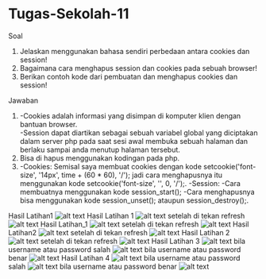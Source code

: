 # Tugas-Sekolah-11
Soal
  1. Jelaskan menggunakan bahasa sendiri perbedaan antara cookies dan session!
  2. Bagaimana cara menghapus session dan cookies pada sebuah browser! 
  3. Berikan contoh kode dari pembuatan dan menghapus cookies dan session!
  
Jawaban
  1. -Cookies adalah informasi yang disimpan di komputer klien dengan bantuan browser.<br>
     -Session dapat diartikan sebagai sebuah variabel global yang diciptakan dalam server 
      php pada saat sesi awal membuka sebuah halaman dan berlaku sampai anda menutup halaman tersebut.
  2. Bisa di hapus menggunakan kodingan pada php.
  3. -Cookies: Semisal saya membuat cookies dengan kode setcookie('font-size', '14px', time + (60 * 60), '/');
               jadi cara menghapusnya itu menggunakan kode setcookie('font-size', '', 0, '/');.
     -Session: -Cara membuatnya menggunakan kode session_start();
               -Cara menghapusnya bisa menggunakan kode session_unset(); ataupun session_destroy();.

Hasil Latihan1
![alt text](https://github.com/gigihsamudra/Tugas-Sekolah-11/blob/master/hasil%201.PNG)
Hasil Latihan 1
![alt text](https://github.com/gigihsamudra/Tugas-Sekolah-11/blob/master/hasil1%20part%201.PNG)
setelah di tekan refresh
![alt text](https://github.com/gigihsamudra/Tugas-Sekolah-11/blob/master/hasil1%20part%202.PNG)
Hasil Latihan_1
![alt text](https://github.com/gigihsamudra/Tugas-Sekolah-11/blob/master/hasil_1%20part%201.PNG)
setelah di tekan refresh
![alt text](https://github.com/gigihsamudra/Tugas-Sekolah-11/blob/master/hasil_1%20part%202.PNG)
Hasil Latihan2
![alt text](https://github.com/gigihsamudra/Tugas-Sekolah-11/blob/master/hasil2%20part%201.PNG)
setelah di tekan refresh
![alt text](https://github.com/gigihsamudra/Tugas-Sekolah-11/blob/master/hasil2%20part%202.PNG)
Hasil Latihan 2
![alt text](https://github.com/gigihsamudra/Tugas-Sekolah-11/blob/master/hasil%202%20part%201.PNG)
setelah di tekan refresh
![alt text](https://github.com/gigihsamudra/Tugas-Sekolah-11/blob/master/hasil%202%20part%202.PNG)
Hasil Latihan 3
![alt text](https://github.com/gigihsamudra/Tugas-Sekolah-11/blob/master/hasil%203.PNG)
bila username atau password salah
![alt text](https://github.com/gigihsamudra/Tugas-Sekolah-11/blob/master/bila%20salah%20ketik.PNG)
bila username atau password benar
![alt text](https://github.com/gigihsamudra/Tugas-Sekolah-11/blob/master/bila%20benar.PNG)
Hasil Latihan 4
![alt text](https://github.com/gigihsamudra/Tugas-Sekolah-11/blob/master/latihan4_1.PNG)
bila username atau password salah
![alt text](https://github.com/gigihsamudra/Tugas-Sekolah-11/blob/master/latihan4_2.PNG)
bila username atau password benar
![alt text](https://github.com/gigihsamudra/Tugas-Sekolah-11/blob/master/latihan4_3.PNG)
